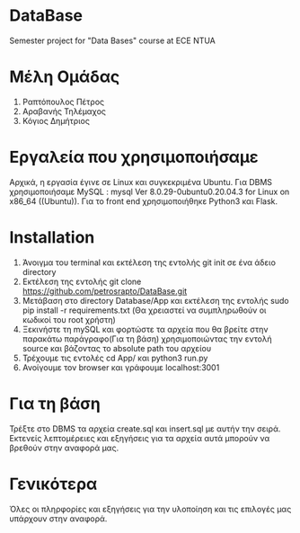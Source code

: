 # DataBase
Semester project for "Data Bases" course at ECE NTUA


# Μέλη Ομάδας

1. Ραπτόπουλος Πέτρος
2. Αραβανής Τηλέμαχος
3. Κόγιος Δημήτριος

# Εργαλεία που χρησιμοποιήσαμε

Αρχικά, η εργασία έγινε σε Linux και συγκεκριμένα Ubuntu.
Για DBMS χρησιμοποιήσαμε MySQL : mysql  Ver 8.0.29-0ubuntu0.20.04.3 for Linux on x86_64 ((Ubuntu)).
Για το front end χρησιμοποιήθηκε Python3 και Flask.


# Installation

1. Άνοιγμα του terminal και εκτέλεση της εντολής git init σε ένα άδειο directory
2. Εκτέλεση της εντολής git clone https://github.com/petrosrapto/DataBase.git
3. Μετάβαση στο directory Database/App και εκτέλεση της εντολής sudo pip install -r requirements.txt
        (Θα χρειαστεί να συμπληρωθούν οι κωδικοί του root χρήστη)
4. Ξεκινήστε τη mySQL και φορτώστε τα αρχεία που θα βρείτε στην παρακάτω παράγραφο(Για τη βάση) χρησιμοποιώντας την εντολή source και βάζοντας το              absolute path του αρχείου
5. Τρέχουμε τις εντολές cd App/ και python3 run.py 
6. Ανοίγουμε τον browser και γράφουμε localhost:3001



# Για τη βάση

Τρέξτε στο DBMS τα αρχεία create.sql και insert.sql με αυτήν την σειρά.
Εκτενείς λεπτομέρειες και εξηγήσεις για τα αρχεία αυτά μπορούν να βρεθούν στην αναφορά μας.

# Γενικότερα

Όλες οι πληρφορίες και εξηγήσεις για την υλοποίηση και τις επιλογές μας υπάρχουν στην αναφορά.
